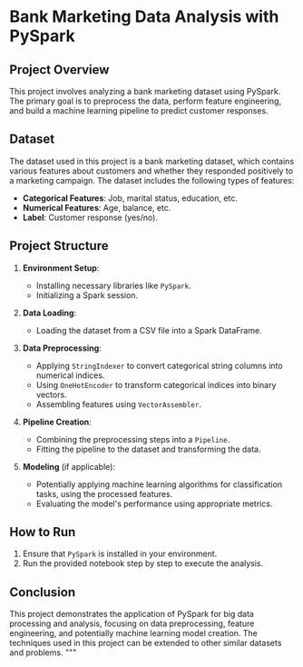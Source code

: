 # Bank Marketing Data Analysis with PySpark

## Project Overview

This project involves analyzing a bank marketing dataset using PySpark. The primary goal is to preprocess the data, perform feature engineering, and build a machine learning pipeline to predict customer responses.

## Dataset

The dataset used in this project is a bank marketing dataset, which contains various features about customers and whether they responded positively to a marketing campaign. The dataset includes the following types of features:
- **Categorical Features**: Job, marital status, education, etc.
- **Numerical Features**: Age, balance, etc.
- **Label**: Customer response (yes/no).

## Project Structure

1. **Environment Setup**: 
   - Installing necessary libraries like `PySpark`.
   - Initializing a Spark session.

2. **Data Loading**:
   - Loading the dataset from a CSV file into a Spark DataFrame.

3. **Data Preprocessing**:
   - Applying `StringIndexer` to convert categorical string columns into numerical indices.
   - Using `OneHotEncoder` to transform categorical indices into binary vectors.
   - Assembling features using `VectorAssembler`.

4. **Pipeline Creation**:
   - Combining the preprocessing steps into a `Pipeline`.
   - Fitting the pipeline to the dataset and transforming the data.

5. **Modeling** (if applicable):
   - Potentially applying machine learning algorithms for classification tasks, using the processed features.
   - Evaluating the model's performance using appropriate metrics.

## How to Run

1. Ensure that `PySpark` is installed in your environment.
2. Run the provided notebook step by step to execute the analysis.

## Conclusion

This project demonstrates the application of PySpark for big data processing and analysis, focusing on data preprocessing, feature engineering, and potentially machine learning model creation. The techniques used in this project can be extended to other similar datasets and problems.
"""
